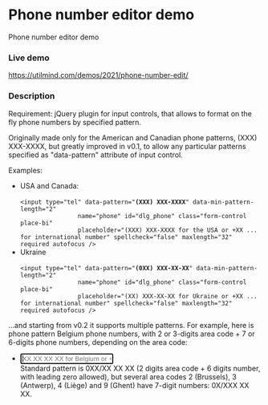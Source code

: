 # Phone number editor demo
 Phone number editor demo

### Live demo

https://utilmind.com/demos/2021/phone-number-edit/

### Description

Requirement: jQuery plugin for input controls, that allows to format on the fly phone numbers by specified pattern.

Originally made only for the American and Canadian phone patterns, (XXX) XXX-XXXX, but greatly improved in v0.1,
to allow any particular patterns specified as "data-pattern" attribute of input control.

Examples:<ul>

<li>USA and Canada:<br />
<code>
&lt;input type="tel" data-pattern="<b>(XXX) XXX-XXXX</b>" data-min-pattern-length="2"
                name="phone" id="dlg_phone" class="form-control place-bi"
                placeholder="(XXX) XXX-XXXX for the USA or +XX ... for international number" spellcheck="false" maxlength="32" required autofocus /&gt;
</code></li>
<li>Ukraine<br />
<code>
&lt;input type="tel" data-pattern="<b>(0XX) XXX-XX-XX</b>" data-min-pattern-length="2"
                name="phone" id="dlg_phone" class="form-control place-bi"
                placeholder="(XX) XXX-XX-XX for Ukraine or +XX ... for international number" spellcheck="false" maxlength="32" required autofocus /&gt;
</code></li>
</ul>

...and starting from v0.2 it supports multiple patterns. For example, here is phone pattern Belgium phone numbers, with 2 or 3-digits area code + 7 or 6-digits phone numbers, depending on the area code:
<ul>
<li><code><input type="tel" data-pattern="<b>0XX/XX XX XX; 2,3,4,9:0X/XXX XX XX</b>" data-min-pattern-length="2"
                name="phone" id="dlg_phone" class="form-control place-bi"
                placeholder="XX XX XX XX for Belgium or +XX ... for international number" spellcheck="false" maxlength="32" required autofocus /></code>
<br />Standard pattern is 0XX/XX XX XX (2 digits area code + 6 digits number, with leading zero allowed), but several area codes 2 (Brussels), 3 (Antwerp), 4 (Liège) and 9 (Ghent) have 7-digit numbers: 0X/XXX XX XX.
</li>
</ul>
